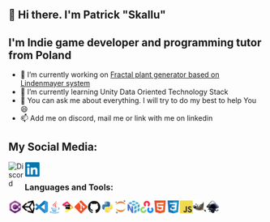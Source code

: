 ## 👋 Hi there. I'm Patrick "Skallu"
## I'm Indie game developer and programming tutor from Poland
- 🔭 I’m currently working on [Fractal plant generator based on Lindenmayer system](https://github.com/Skallu0711/L-System_Plant_Generator)
- 🌱 I’m currently learning Unity Data Oriented Technology Stack
- 💬 You can ask me about everything. I will try to do my best to help You 😄
- 📫 Add me on discord, mail me or link with me on linkedin

## My Social Media:
[<img align="left" width="32px" alt="Discord" src="https://user-images.githubusercontent.com/57925079/89525899-811a7c00-d819-11ea-847f-a8be447b75e1.png"/>](https://www.discordapp.com/users/350412328170422273)
[<img align="left" width="30px" alt="LinkedIn" src="https://github.com/devicons/devicon/blob/master/icons/linkedin/linkedin-original.svg"/>](https://www.linkedin.com/in/kaminski-patryk)

<br />

### Languages and Tools:
<img align="left" width="26px" alt="Csharp" src="https://github.com/devicons/devicon/blob/master/icons/csharp/csharp-original.svg">
<img align="left" width="26px" alt="Unity" src="https://github.com/devicons/devicon/blob/master/icons/unity/unity-original.svg">
<img align="left" width="26px" alt="Visual Studio Code" src="https://github.com/devicons/devicon/blob/master/icons/vscode/vscode-original.svg">
<img align="left" width="26px" alt="Java" src="https://github.com/devicons/devicon/blob/master/icons/java/java-original.svg">
<img align="left" width="26px" alt="Jet Brains" src="https://github.com/devicons/devicon/blob/master/icons/jetbrains/jetbrains-original.svg">
<img align="left" width="26px" alt="git" src="https://github.com/devicons/devicon/blob/master/icons/git/git-original.svg">
<img align="left" width="26px" alt="Git Hub" src="https://github.com/devicons/devicon/blob/master/icons/github/github-original.svg">
<img align="left" width="26px" alt="Python" src="https://github.com/devicons/devicon/blob/master/icons/python/python-original.svg">
<img align="left" width="26px" alt="Jupyter" src="https://github.com/devicons/devicon/blob/master/icons/jupyter/jupyter-original.svg">
<img align="left" width="26px" alt="NumPy" src="https://github.com/devicons/devicon/blob/master/icons/numpy/numpy-original.svg">
<img align="left" width="26px" alt="Open CV" src="https://github.com/devicons/devicon/blob/master/icons/opencv/opencv-original.svg">
<img align="left" width="26px" alt="HTML5" src="https://github.com/devicons/devicon/blob/master/icons/html5/html5-original.svg">
<img align="left" width="26px" alt="CSS3" src="https://github.com/devicons/devicon/blob/master/icons/css3/css3-original.svg">
<img align="left" width="26px" alt="Javascript" src="https://github.com/devicons/devicon/blob/master/icons/javascript/javascript-original.svg">
<img align="left" width="26px" alt="Gimp" src="https://github.com/devicons/devicon/blob/master/icons/gimp/gimp-original.svg">
<img align="left" width="26px" alt="InkScape" src="https://github.com/devicons/devicon/blob/master/icons/inkscape/inkscape-original.svg">

<br />

<!--
**Skallu0711/Skallu0711** is a ✨ _special_ ✨ repository because its `README.md` (this file) appears on your GitHub profile.

Here are some ideas to get you started:

- 🔭 I’m currently working on ...
- 🌱 I’m currently learning ...
- 👯 I’m looking to collaborate on ...
- 🤔 I’m looking for help with ...
- 💬 You can ask me about ...
- 📫 How to reach me: ...
- 😄 Pronouns: ...
- ⚡ Fun fact: ...
-->
